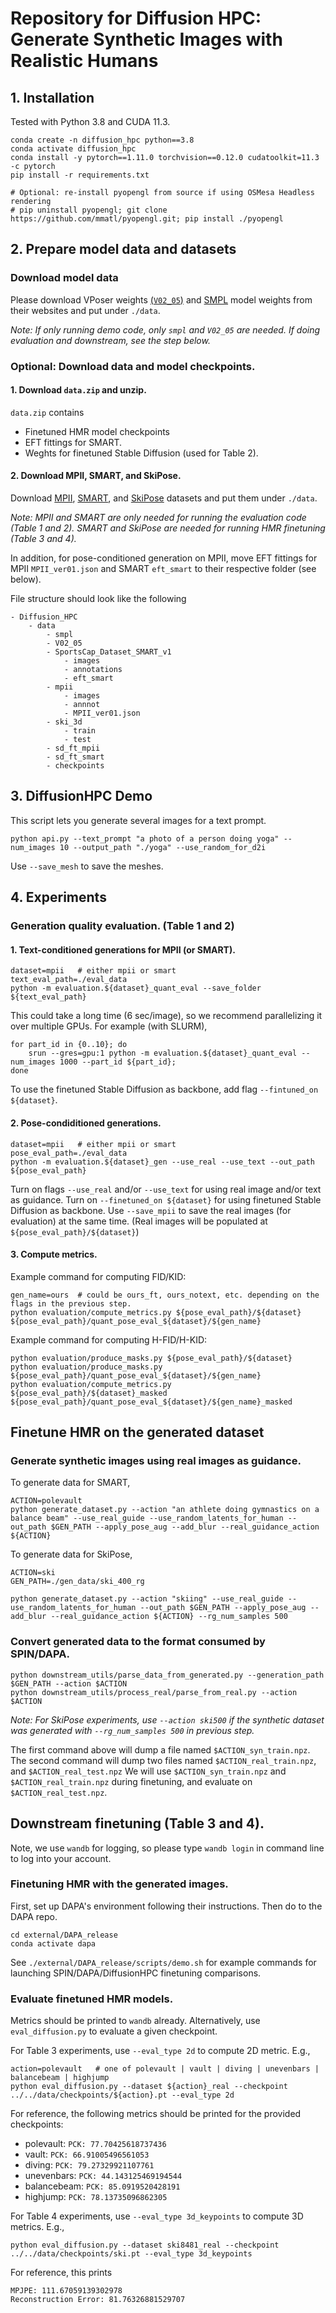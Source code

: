 # Repository for Diffusion HPC: Generate Synthetic Images with Realistic Humans

## 1. Installation
Tested with Python 3.8 and CUDA 11.3.
```
conda create -n diffusion_hpc python==3.8
conda activate diffusion_hpc
conda install -y pytorch==1.11.0 torchvision==0.12.0 cudatoolkit=11.3 -c pytorch
pip install -r requirements.txt

# Optional: re-install pyopengl from source if using OSMesa Headless rendering
# pip uninstall pyopengl; git clone https://github.com/mmatl/pyopengl.git; pip install ./pyopengl
```

## 2. Prepare model data and datasets

### Download model data
Please download VPoser weights [(`V02_05`)](https://smpl-x.is.tue.mpg.de/) and [SMPL](https://smpl.is.tue.mpg.de) model weights from their websites and put under `./data`.

*Note: If only running demo code, only `smpl` and `V02_05` are needed. If doing evaluation and downstream, see the step below.*

### Optional: Download data and model checkpoints.
#### 1. Download `data.zip` and unzip. 
`data.zip` contains 
- Finetuned HMR model checkpoints
- EFT fittings for SMART.
- Weghts for finetuned Stable Diffusion (used for Table 2).

#### 2. Download MPII, SMART, and SkiPose.
Download [MPII](http://human-pose.mpi-inf.mpg.de/#download), [SMART](https://github.com/ChenFengYe/SportsCap), and [SkiPose](https://www.epfl.ch/labs/cvlab/data/ski-poseptz-dataset/) datasets and put them under `./data`.

*Note: MPII and SMART are only needed for running the evaluation code (Table 1 and 2). SMART and SkiPose are needed for running HMR finetuning (Table 3 and 4).*

In addition, for pose-conditioned generation on MPII, move EFT fittings for MPII `MPII_ver01.json` and SMART `eft_smart` to their respective folder (see below).

File structure should look like the following
```
- Diffusion_HPC
    - data
        - smpl
        - V02_05
        - SportsCap_Dataset_SMART_v1
            - images
            - annotations
            - eft_smart
        - mpii
            - images
            - annnot
            - MPII_ver01.json
        - ski_3d
            - train
            - test
        - sd_ft_mpii
        - sd_ft_smart
        - checkpoints
```

## 3. DiffusionHPC Demo
This script lets you generate several images for a text prompt.
```
python api.py --text_prompt "a photo of a person doing yoga" --num_images 10 --output_path "./yoga" --use_random_for_d2i
```
Use `--save_mesh` to save the meshes. 


## 4. Experiments
### Generation quality evaluation. (Table 1 and 2)
#### 1. Text-conditioned generations for MPII (or SMART).
```
dataset=mpii   # either mpii or smart
text_eval_path=./eval_data
python -m evaluation.${dataset}_quant_eval --save_folder ${text_eval_path}
```
This could take a long time (6 sec/image), so we recommend parallelizing it over multiple GPUs. For example (with SLURM),
```
for part_id in {0..10}; do 
    srun --gres=gpu:1 python -m evaluation.${dataset}_quant_eval --num_images 1000 --part_id ${part_id}; 
done
```
To use the finetuned Stable Diffusion as backbone, add flag `--fintuned_on ${dataset}`.

#### 2. Pose-condiditioned generations.
```
dataset=mpii   # either mpii or smart
pose_eval_path=./eval_data
python -m evaluation.${dataset}_gen --use_real --use_text --out_path ${pose_eval_path}
```
Turn on flags `--use_real` and/or `--use_text` for using real image and/or text as guidance. Turn on `--finetuned_on ${dataset}` for using finetuned Stable Diffusion as backbone. Use `--save_mpii` to save the real images (for evaluation) at the same time. (Real images will be populated at `${pose_eval_path}/${dataset}`)

#### 3. Compute metrics.

Example command for computing FID/KID:
```
gen_name=ours  # could be ours_ft, ours_notext, etc. depending on the flags in the previous step.
python evaluation/compute_metrics.py ${pose_eval_path}/${dataset} ${pose_eval_path}/quant_pose_eval_${dataset}/${gen_name}
```

Example command for computing H-FID/H-KID:
```
python evaluation/produce_masks.py ${pose_eval_path}/${dataset}
python evaluation/produce_masks.py ${pose_eval_path}/quant_pose_eval_${dataset}/${gen_name}
python evaluation/compute_metrics.py ${pose_eval_path}/${dataset}_masked ${pose_eval_path}/quant_pose_eval_${dataset}/${gen_name}_masked
```

## Finetune HMR on the generated dataset

### Generate synthetic images using real images as guidance.
To generate data for SMART, 
```
ACTION=polevault
python generate_dataset.py --action "an athlete doing gymnastics on a balance beam" --use_real_guide --use_random_latents_for_human --out_path $GEN_PATH --apply_pose_aug --add_blur --real_guidance_action ${ACTION}
```
To generate data for SkiPose,
```
ACTION=ski
GEN_PATH=./gen_data/ski_400_rg

python generate_dataset.py --action "skiing" --use_real_guide --use_random_latents_for_human --out_path $GEN_PATH --apply_pose_aug --add_blur --real_guidance_action ${ACTION} --rg_num_samples 500
```

### Convert generated data to the format consumed by SPIN/DAPA.
```
python downstream_utils/parse_data_from_generated.py --generation_path $GEN_PATH --action $ACTION
python downstream_utils/process_real/parse_from_real.py --action $ACTION
```
*Note: For SkiPose experiments, use `--action ski500` if the synthetic dataset was generated with `--rg_num_samples 500` in previous step.*

The first command above will dump a file named `$ACTION_syn_train.npz`.
The second command will dump two files named `$ACTION_real_train.npz`, and `$ACTION_real_test.npz`
We will use `$ACTION_syn_train.npz` and `$ACTION_real_train.npz` during finetuning, and evaluate on `$ACTION_real_test.npz`.

## Downstream finetuning (Table 3 and 4).
Note, we use `wandb` for logging, so please type `wandb login` in command line to log into your account.

### Finetuning HMR with the generated images.
First, set up DAPA's environment following their instructions. Then do to the DAPA repo.
```
cd external/DAPA_release
conda activate dapa
```
See `./external/DAPA_release/scripts/demo.sh` for example commands for launching SPIN/DAPA/DiffusionHPC finetuning comparisons.

### Evaluate finetuned HMR models.
Metrics should be printed to `wandb` already. Alternatively, use `eval_diffusion.py` to evaluate a given checkpoint.

For Table 3 experiments, use `--eval_type 2d` to compute 2D metric. E.g.,
```
action=polevault   # one of polevault | vault | diving | unevenbars | balancebeam | highjump
python eval_diffusion.py --dataset ${action}_real --checkpoint ../../data/checkpoints/${action}.pt --eval_type 2d
```
For reference, the following metrics should be printed for the provided checkpoints:
- polevault: `PCK: 77.70425618737436`
- vault: `PCK: 66.91005496561053`
- diving: `PCK: 79.27329921107761`
- unevenbars: `PCK: 44.143125469194544`
- balancebeam: `PCK: 85.0919520428191`
- highjump: `PCK: 78.13735096862305`

For Table 4 experiments, use `--eval_type 3d_keypoints` to compute 3D metrics. E.g.,
```
python eval_diffusion.py --dataset ski8481_real --checkpoint ../../data/checkpoints/ski.pt --eval_type 3d_keypoints
```
For reference, this prints
```
MPJPE: 111.67059139302978
Reconstruction Error: 81.76326881529707
```